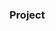 ### Project
















































































































































         









        





 































